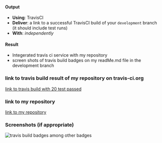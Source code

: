 #### Output
- **Using**: TravisCI
- **Deliver**: a link to a successful TravisCI build of your `development` branch (it should include test runs)
- **With**: *independently*

#### Result
- Integerated travis ci service with my repository
- screen shots of travis build badges on my readMe.md file in the development branch

### link to travis build result of my repository on travis-ci.org
[link to travis build with 20 test passed](https://travis-ci.org/andela-uibrahim/inverted-index/builds/205248690)

### link to my repository
[link to my repository](https://github.com/andela-uibrahim/inverted-index)

### Screenshots (if appropriate)
![travis build badges among other badges](https://cloud.githubusercontent.com/assets/25608812/23091372/934954dc-f582-11e6-82bb-61a6c8a271f5.PNG)

